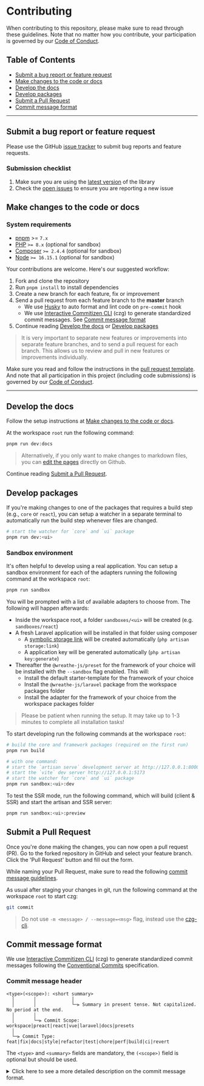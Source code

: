 # Contributing

When contributing to this repository, please make sure to read through these guidelines. Note that no matter how you contribute, your participation is governed by our
[Code of Conduct](CODE_OF_CONDUCT.md).

## Table of Contents

- [Submit a bug report or feature request](#submit-a-bug-report-or-feature-request)
- [Make changes to the code or docs](#make-changes-to-the-code-or-docs)
- [Develop the docs](#develop-the-docs)
- [Develop packages](#develop-packages)
- [Submit a Pull Request](#submit-a-pull-request)
- [Commit message format](#commit-message-format)

---

## Submit a bug report or feature request

Please use the GitHub [issue tracker](https://github.com/wreathe-js/wreathe/issues) to submit bug reports and feature
requests.

### Submission checklist

1. Make sure you are using the [latest version](https://www.npmjs.com/package/wreathe-js) of the library
2. Check the [open issues](./?q=is%3Aissue) to ensure you are reporting a new issue

## Make changes to the code or docs

### System requirements

- [pnpm](https://pnpm.io) >= `7.x`
- [PHP](https://www.php.net/manual/de/intro-whatis.php) `>= 8.x` (optional for sandbox)
- [Composer](https://getcomposer.org/) `>= 2.4.4` (optional for sandbox)
- [Node](https://nodejs.org/en/) `>= 16.15.1` (optional for sandbox)

Your contributions are welcome. Here's our suggested workflow:

1. Fork and clone the repository
2. Run `pnpm install` to install dependencies
3. Create a new branch for each feature, fix or improvement
4. Send a pull request from each feature branch to the **master** branch
   - We use [Husky](https://typicode.github.io/husky) to auto format and lint code on `pre-commit` hook
   - We use [Interactive Commitizen CLI](https://cz-git.qbb.sh/) (czg) to generate standardized commit messages. See [Commit message format](#commit-message-format)
5. Continue reading [Develop the docs](#develop-the-docs) or [Develop packages](#develop-packages)

> It is very important to separate new features or improvements into separate feature branches, and to send a
> pull request for each branch. This allows us to review and pull in new features or improvements individually.

Make sure you read and follow the instructions in the [pull request template](.github/pull_request_template.md). And note
that all participation in this project (including code submissions) is
governed by our [Code of Conduct](CODE_OF_CONDUCT.md).

---

## Develop the docs

Follow the setup instructions at [Make changes to the code or docs](#make-changes-to-the-code-or-docs).

At the workspace `root` run the following command:

```bash
pnpm run dev:docs
```

> Alternatively, if you only want to make changes to markdown files, you can [edit the pages](https://github.com/wreathe-js/wreathe/tree/main/packages/docs/src) directly on Github.

Continue reading [Submit a Pull Request](#submit-a-pull-request).

## Develop packages

If you're making changes to one of the packages that requires a build step (e.g., `core` or `react`), you can setup a watcher in a separate terminal to automatically run the build step whenever files are changed.

```bash
# start the watcher for `core` and `ui` package
pnpm run dev:<ui>
```

### Sandbox environment

It's often helpful to develop using a real application. You can setup a sandbox environment for each of the adapters running the following command at the workspace `root`:

```bash
pnpm run sandbox
```

You will be prompted with a list of available adapters to choose from. The following will happen afterwards:

- Inside the workspace root, a folder `sandboxes/<ui>` will be created (e.g. `sandboxes/react`)
- A fresh Laravel application will be installed in that folder using composer
  - A [symbolic storage link](https://laravel.com/docs/master/filesystem#the-public-disk) will be created automatically (`php artisan storage:link`)
  - A application key will be generated automatically (`php artisan key:generate`)
- Thereafter the `@wreathe-js/preset` for the framework of your choice will be installed with the `--sandbox` flag enabled. This will:
  - Install the default starter-template for the framework of your choice
  - Install the `@wreathe-js/laravel` package from the workspace packages folder
  - Install the adapter for the framework of your choice from the workspace packages folder

> Please be patient when running the setup. It may take up to 1-3 minutes to complete all installation tasks!

To start developing run the following commands at the workspace `root`:

```bash
# build the core and framework packages (required on the first run)
pnpm run build

# with one command:
# start the `artisan serve` development server at http://127.0.0.1:8000
# start the `vite` dev server http://127.0.0.1:5173
# start the watcher for `core` and `ui` package
pnpm run sandbox:<ui>:dev
```

To test the SSR mode, run the following command, which will build (client & SSR) and start the artisan and SSR server:

```bash
pnpm run sandbox:<ui>:preview
```

## Submit a Pull Request

Once you're done making the changes, you can now open a pull request (PR). Go to the forked repository in GitHub and select your feature branch. Click the 'Pull Request' button and fill out the form.

While naming your Pull Request, make sure to read the following [commit message guidelines](#commit-message-format).

As usual after staging your changes in git, run the following command at the workspace `root` to start czg:

```bash
git commit
```

> Do not use `-m <message> / --message=<msg>` flag, instead use the [czg-cli](https://cz-git.qbb.sh/cli/).

## Commit message format

We use [Interactive Commitizen CLI](https://cz-git.qbb.sh/) (czg) to generate standardized commit messages following the [Conventional Commits](https://www.conventionalcommits.org) specification.

### Commit message header

```
<type>(<scope>): <short summary>
  │       │             │
  │       │             └─⫸ Summary in present tense. Not capitalized. No period at the end.
  │       │
  │       └─⫸ Commit Scope: workspace|preact|react|vue|laravel|docs|presets
  │
  └─⫸ Commit Type: feat|fix|docs|style|refactor|test|chore|perf|build|ci|revert
```

The `<type>` and `<summary>` fields are mandatory, the `(<scope>)` field is optional but should be used.

<details>
  <summary>Click here to see a more detailed description on the commit message format.</summary>

#### Type

Must be one of the following:

- **feat:** A new feature
- **fix:** A bug fix
- **docs:** Documentation only changes
- **style:** Changes that do not affect the meaning of the code
- **refactor:** A code change that neither fixes a bug nor adds a feature
- **test:** Adding missing tests or correcting existing tests
- **chore:** Other changes that don't modify src or test files
- **perf:** A code change that improves performance
- **build:** Changes that affect the build system or external dependencies
- **ci:** Changes to our CI configuration files and scripts
- **revert:** Reverts a previous commit

#### Scope

The scope should be the name of the npm package affected (as perceived by the person reading the changelog generated from commit messages).

The following is the list of supported scopes:

- `workspace`
- `preact`
- `react`
- `vue`
- `laravel`
- `docs`
- `presets`

#### Summary

Use the summary field to provide a succinct description of the change:

- use the imperative, present tense: `change` not `changed` nor `changes`
- don't capitalize first letter
- no dot (.) at the end

#### Body

Just as in the **summary**, use the imperative, present tense: “change” not “changed” nor “changes”. The body should include the motivation for the change and contrast this with previous behavior.

#### Footer

The footer should contain any information about **Breaking Changes** and is also the place to reference GitHub issues that this commit **Closes**.

**Breaking Changes** should start with the word `BREAKING CHANGE:` with a space or two newlines. The rest of the commit message is then used for this.

> A detailed explanation of Conventional Commits messages can be found at [Conventional Commits examples](https://www.conventionalcommits.org/en/v1.0.0/#examples).

</details>
